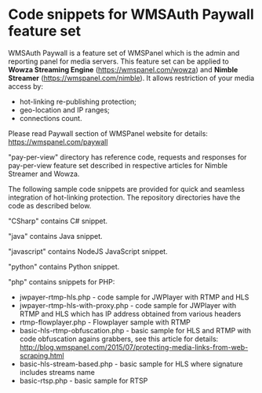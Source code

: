Code snippets for WMSAuth Paywall feature set
=====================

WMSAuth Paywall is a feature set of WMSPanel which is the admin and reporting panel for media servers. This feature set can be applied to **Wowza Streaming Engine** (https://wmspanel.com/wowza) and **Nimble Streamer** (https://wmspanel.com/nimble). It allows restriction of your media access by:
- hot-linking re-publishing protection;
- geo-location and IP ranges;
- connections count.

Please read Paywall section of WMSPanel website for details: https://wmspanel.com/paywall

"pay-per-view" directory has reference code, requests and responses for pay-per-view feature set described in respective articles for Nimble Streamer and Wowza.

The following sample code snippets are provided for quick and seamless integration of hot-linking protection. The repository directories have the code as described below.

"CSharp" contains C# snippet.

"java" contains Java snippet.

"javascript" contains NodeJS JavaScript snippet.

"python" contains Python snippet.

"php" contains snippets for PHP:
- jwpayer-rtmp-hls.php - code sample for JWPlayer with RTMP and HLS
- jwpayer-rtmp-hls-with-proxy.php - code sample for JWPlayer with RTMP and HLS which has IP address obtained from various headers
- rtmp-flowplayer.php - Flowplayer sample with RTMP
- basic-hls-rtmp-obfuscation.php - basic sample for HLS and RTMP with code obfuscation agains grabbers, see this article for details: http://blog.wmspanel.com/2015/07/protecting-media-links-from-web-scraping.html
- basic-hls-stream-based.php - basic sample for HLS where signature includes streams name
- basic-rtsp.php - basic sample for RTSP
